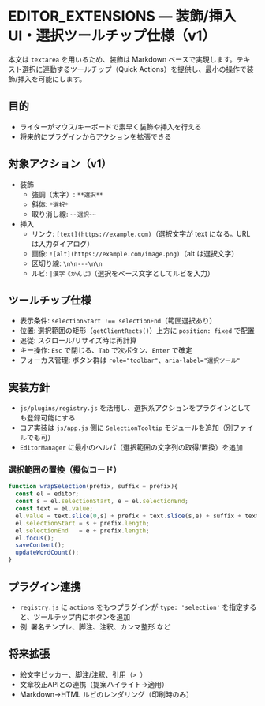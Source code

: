 # EDITOR_EXTENSIONS — 装飾/挿入UI・選択ツールチップ仕様（v1）

本文は `textarea` を用いるため、装飾は Markdown ベースで実現します。テキスト選択に連動するツールチップ（Quick Actions）を提供し、最小の操作で装飾/挿入を可能にします。

## 目的

- ライターがマウス/キーボードで素早く装飾や挿入を行える
- 将来的にプラグインからアクションを拡張できる

## 対象アクション（v1）

- 装飾
  - 強調（太字）: `**選択**`
  - 斜体: `*選択*`
  - 取り消し線: `~~選択~~`
- 挿入
  - リンク: `[text](https://example.com)`（選択文字が text になる。URLは入力ダイアログ）
  - 画像: `![alt](https://example.com/image.png)`（alt は選択文字）
  - 区切り線: `\n\n---\n\n`
  - ルビ: `|漢字《かんじ》`（選択をベース文字としてルビを入力）

## ツールチップ仕様

- 表示条件: `selectionStart !== selectionEnd`（範囲選択あり）
- 位置: 選択範囲の矩形（`getClientRects()`）上方に `position: fixed` で配置
- 追従: スクロール/リサイズ時は再計算
- キー操作: `Esc` で閉じる、`Tab` で次ボタン、`Enter` で確定
- フォーカス管理: ボタン群は `role="toolbar"`、`aria-label="選択ツール"`

## 実装方針

- `js/plugins/registry.js` を活用し、選択系アクションをプラグインとしても登録可能にする
- コア実装は `js/app.js` 側に `SelectionTooltip` モジュールを追加（別ファイルでも可）
- `EditorManager` に最小のヘルパ（選択範囲の文字列の取得/置換）を追加

### 選択範囲の置換（擬似コード）

```js
function wrapSelection(prefix, suffix = prefix){
  const el = editor;
  const s = el.selectionStart, e = el.selectionEnd;
  const text = el.value;
  el.value = text.slice(0,s) + prefix + text.slice(s,e) + suffix + text.slice(e);
  el.selectionStart = s + prefix.length;
  el.selectionEnd   = e + prefix.length;
  el.focus();
  saveContent();
  updateWordCount();
}
```

## プラグイン連携

- `registry.js` に `actions` をもつプラグインが `type: 'selection'` を指定すると、ツールチップ内にボタンを追加
- 例: 署名テンプレ、脚注、注釈、カンマ整形 など

## 将来拡張

- 絵文字ピッカー、脚注/注釈、引用（`> `）
- 文章校正APIとの連携（提案ハイライト→適用）
- Markdown→HTML ルビのレンダリング（印刷時のみ）
